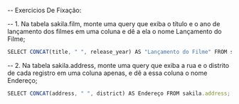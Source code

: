 -- Exercicios De Fixação: 

-- 1. Na tabela sakila.film, monte uma query que exiba o título e o ano de lançamento dos filmes em uma coluna e dê a ela o nome Lançamento do Filme;
```js
SELECT CONCAT(title, " ", release_year) AS "Lançamento do Filme" FROM sakila.film;
```

-- 2. Na tabela sakila.address, monte uma query que exiba a rua e o distrito de cada registro em uma coluna apenas, e dê a essa coluna o nome Endereço;
```js
SELECT CONCAT(address, " ", district) AS Endereço FROM sakila.address;
```
